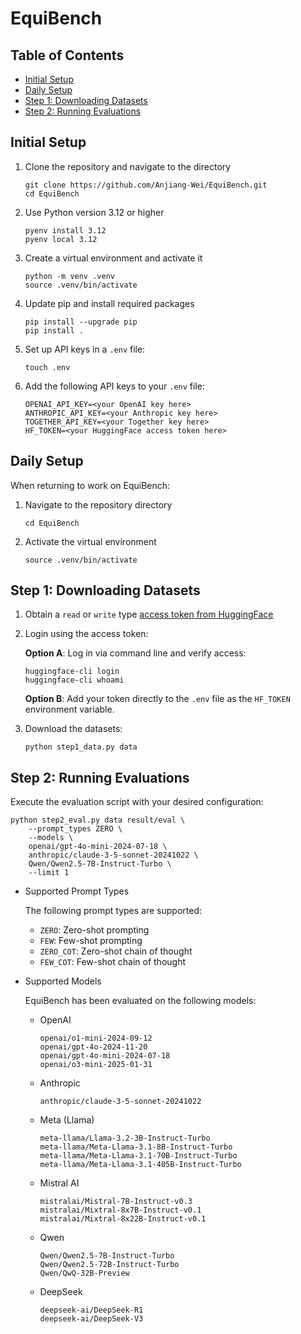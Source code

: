 # EquiBench

## Table of Contents

- [Initial Setup](#initial-setup)
- [Daily Setup](#daily-setup)
- [Step 1: Downloading Datasets](#step-1-downloading-datasets)
- [Step 2: Running Evaluations](#step-2-running-evaluations)

## Initial Setup

1. Clone the repository and navigate to the directory

    ```Shell
    git clone https://github.com/Anjiang-Wei/EquiBench.git
    cd EquiBench
    ```

2. Use Python version 3.12 or higher

    ```Shell
    pyenv install 3.12
    pyenv local 3.12
    ```

3. Create a virtual environment and activate it

    ```Shell
    python -m venv .venv
    source .venv/bin/activate
    ```

4. Update pip and install required packages

    ```Shell
    pip install --upgrade pip
    pip install .
    ```

5. Set up API keys in a `.env` file:

    ```Shell
    touch .env
    ```

6. Add the following API keys to your `.env` file:

    ```Shell
    OPENAI_API_KEY=<your OpenAI key here>
    ANTHROPIC_API_KEY=<your Anthropic key here>
    TOGETHER_API_KEY=<your Together key here>
    HF_TOKEN=<your HuggingFace access token here>
    ```

## Daily Setup

When returning to work on EquiBench:

1. Navigate to the repository directory

    ```Shell
    cd EquiBench
    ```

2. Activate the virtual environment

    ```Shell
    source .venv/bin/activate
    ```

## Step 1: Downloading Datasets

1. Obtain a `read` or `write` type [access token from HuggingFace](https://huggingface.co/settings/tokens)

2. Login using the access token:

    **Option A**: Log in via command line and verify access:

    ```Shell
    huggingface-cli login
    huggingface-cli whoami
    ```

    **Option B**: Add your token directly to the `.env` file as the `HF_TOKEN` environment variable.

3. Download the datasets:

    ```Shell
    python step1_data.py data
    ```

## Step 2: Running Evaluations

Execute the evaluation script with your desired configuration:

```Shell
python step2_eval.py data result/eval \
    --prompt_types ZERO \
    --models \
    openai/gpt-4o-mini-2024-07-18 \
    anthropic/claude-3-5-sonnet-20241022 \
    Qwen/Qwen2.5-7B-Instruct-Turbo \
    --limit 1
```

- Supported Prompt Types

    The following prompt types are supported:
  - `ZERO`: Zero-shot prompting
  - `FEW`: Few-shot prompting
  - `ZERO_COT`: Zero-shot chain of thought
  - `FEW_COT`: Few-shot chain of thought

- Supported Models

    EquiBench has been evaluated on the following models:

  - OpenAI

    ```Shell
    openai/o1-mini-2024-09-12
    openai/gpt-4o-2024-11-20
    openai/gpt-4o-mini-2024-07-18
    openai/o3-mini-2025-01-31
    ```

  - Anthropic

    ```Shell
    anthropic/claude-3-5-sonnet-20241022
    ```

  - Meta (Llama)

    ```Shell
    meta-llama/Llama-3.2-3B-Instruct-Turbo
    meta-llama/Meta-Llama-3.1-8B-Instruct-Turbo
    meta-llama/Meta-Llama-3.1-70B-Instruct-Turbo
    meta-llama/Meta-Llama-3.1-405B-Instruct-Turbo
    ```

  - Mistral AI

    ```Shell
    mistralai/Mistral-7B-Instruct-v0.3
    mistralai/Mixtral-8x7B-Instruct-v0.1
    mistralai/Mixtral-8x22B-Instruct-v0.1
    ```

  - Qwen

    ```Shell
    Qwen/Qwen2.5-7B-Instruct-Turbo
    Qwen/Qwen2.5-72B-Instruct-Turbo
    Qwen/QwQ-32B-Preview
    ```

  - DeepSeek

    ```Shell
    deepseek-ai/DeepSeek-R1
    deepseek-ai/DeepSeek-V3
    ```
